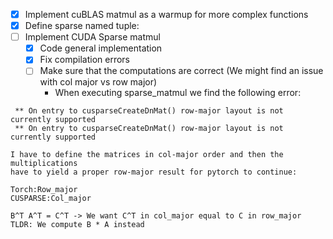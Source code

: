 - [x] Implement cuBLAS matmul as a warmup for more complex functions
- [x] Define sparse named tuple:
- [ ] Implement CUDA Sparse matmul
    - [x] Code general implementation
    - [x] Fix compilation errors
    - [ ] Make sure that the computations are correct (We might find an issue with col major vs row major)
      - When executing sparse_matmul we find the following error:
```
 ** On entry to cusparseCreateDnMat() row-major layout is not currently supported 
 ** On entry to cusparseCreateDnMat() row-major layout is not currently supported 

I have to define the matrices in col-major order and then the multiplications 
have to yield a proper row-major result for pytorch to continue:

Torch:Row_major
CUSPARSE:Col_major

B^T A^T = C^T -> We want C^T in col_major equal to C in row_major
TLDR: We compute B * A instead